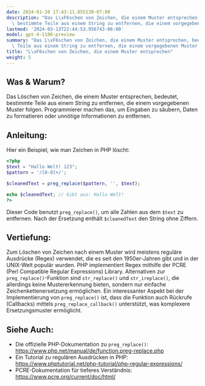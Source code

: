 ```yaml
---
date: 2024-01-20 17:43:11.855130-07:00
description: "Das L\xF6schen von Zeichen, die einem Muster entsprechen, bedeutet,\
  \ bestimmte Teile aus einem String zu entfernen, die einem vorgegebenen Muster folgen.\u2026"
lastmod: '2024-03-13T22:44:53.956743-06:00'
model: gpt-4-1106-preview
summary: "Das L\xF6schen von Zeichen, die einem Muster entsprechen, bedeutet, bestimmte\
  \ Teile aus einem String zu entfernen, die einem vorgegebenen Muster folgen.\u2026"
title: "L\xF6schen von Zeichen, die einem Muster entsprechen"
weight: 5
---
```


## Was & Warum?
Das Löschen von Zeichen, die einem Muster entsprechen, bedeutet, bestimmte Teile aus einem String zu entfernen, die einem vorgegebenen Muster folgen. Programmierer machen das, um Eingaben zu säubern, Daten zu formatieren oder unnötige Informationen zu entfernen.

## Anleitung:
Hier ein Beispiel, wie man Zeichen in PHP löscht:

```php
<?php
$text = "Hallo Welt! 123";
$pattern = '/[0-9]+/';

$cleanedText = preg_replace($pattern, '', $text);

echo $cleanedText; // Gibt aus: Hallo Welt!
?>
```

Dieser Code benutzt `preg_replace()`, um alle Zahlen aus dem `$text` zu entfernen. Nach der Ersetzung enthält `$cleanedText` den String ohne Ziffern.

## Vertiefung:
Zum Löschen von Zeichen nach einem Muster wird meistens reguläre Ausdrücke (Regex) verwendet, die es seit den 1950er-Jahren gibt und in der UNIX-Welt populär wurden. PHP implementiert Regex mithilfe der PCRE (Perl Compatible Regular Expressions) Library. Alternativen zur `preg_replace()`-Funktion sind `str_replace()` und `str_ireplace()`, die allerdings keine Mustererkennung bieten, sondern nur einfache Zeichenkettenersetzung ermöglichen. Ein interessanter Aspekt bei der Implementierung von `preg_replace()` ist, dass die Funktion auch Rückrufe (Callbacks) mittels `preg_replace_callback()` unterstützt, was komplexere Ersetzungsmuster ermöglicht.

## Siehe Auch:
- Die offizielle PHP-Dokumentation zu `preg_replace()`: https://www.php.net/manual/de/function.preg-replace.php
- Ein Tutorial zu regulären Ausdrücken in PHP: https://www.phptutorial.net/php-tutorial/php-regular-expressions/
- PCRE-Dokumentation für tieferes Verständnis: https://www.pcre.org/current/doc/html/
